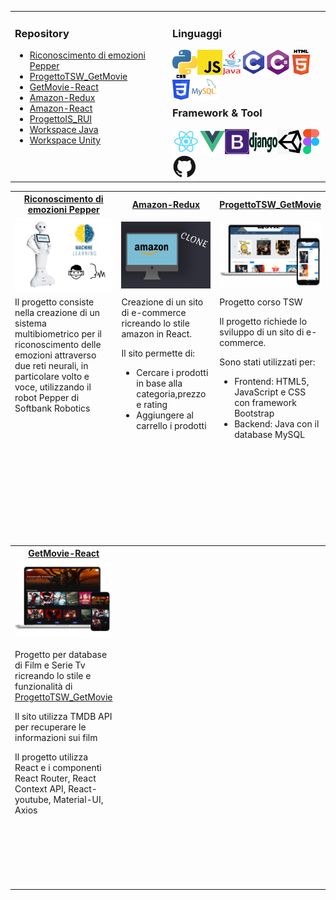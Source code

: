 
<table>
  <tr><td valign="top" style="width: 50%;">

### Repository

- <a href="https://github.com/R-dilorenzo/Riconoscimento_emozioni_Pepper">Riconoscimento di emozioni Pepper</a> <br/>
- <a href="https://github.com/R-dilorenzo/ProgettoTSW_GetMovie">ProgettoTSW_GetMovie</a> <br/>
- <a style="text-align center;" href="https://github.com/R-dilorenzo/get_movie-react">GetMovie-React</a> <br/>
- <a style="text-align center;" href="https://github.com/R-dilorenzo/amazon-redux">Amazon-Redux</a> <br/>
- <a style="text-align center;" href="https://github.com/R-dilorenzo/Amazon-React">Amazon-React</a> <br/>
- <a style="text-align center;" href="https://github.com/R-dilorenzo/rui">ProgettoIS_RUI</a> <br/>
- <a style="text-align center;" href="https://github.com/R-dilorenzo/Java">Workspace Java</a> <br/>
- <a style="text-align center;" href="https://github.com/R-dilorenzo/Unity">Workspace Unity</a> <br/>



</td><td valign="top" style="width: 50%;">
  
### Linguaggi

<img align="left" alt="Python" height="40px" src="https://github.com/R-dilorenzo/R-dilorenzo/blob/master/Icon/python.png" />
<img align="left" alt="JavaScript" height="40px" src="https://github.com/R-dilorenzo/R-dilorenzo/blob/master/Icon/js.png" />
<img align="left" alt="Java" height="40px" width="30px" src="https://github.com/R-dilorenzo/R-dilorenzo/blob/master/Icon/java.png" />
<img align="left" alt="C" height="40px" src="https://github.com/R-dilorenzo/R-dilorenzo/blob/master/Icon/c.png" />
<img align="left" alt="C#" height="40px" src="https://github.com/R-dilorenzo/R-dilorenzo/blob/master/Icon/C%23.png" />
<img align="left" alt="HMTL5" height="40px" src="https://github.com/R-dilorenzo/R-dilorenzo/blob/master/Icon/html5.png" />
<img align="left" alt="CSS" height="40px" src="https://github.com/R-dilorenzo/R-dilorenzo/blob/master/Icon/css.png" />
<img align="left" alt="MySQL" height="40px" src="https://github.com/R-dilorenzo/R-dilorenzo/blob/master/Icon/mySQL.png" />

<br />
<br />
<br />
<br />

### Framework & Tool

<img align="left" alt="React" height="40px" src="https://github.com/R-dilorenzo/R-dilorenzo/blob/master/Icon/react.png" />
<img align="left" alt="Vue" height="40px" src="https://github.com/R-dilorenzo/R-dilorenzo/blob/master/Icon/vue.png" />
<img align="left" alt="Bootstrap" height="40px" src="https://github.com/R-dilorenzo/R-dilorenzo/blob/master/Icon/Bootstrap.png" />
<img align="left" alt="Django" height="40px" width="45px" src="https://github.com/R-dilorenzo/R-dilorenzo/blob/master/Icon/django.png" />
<img align="left" alt="Unity" height="40px" src="https://github.com/R-dilorenzo/R-dilorenzo/blob/master/Icon/unity.png" />
<img align="left" alt="Figma" height="40px" src="https://github.com/R-dilorenzo/R-dilorenzo/blob/master/Icon/figma.png" />
<img align="left" alt="GitHub" height="40px" src="https://github.com/R-dilorenzo/R-dilorenzo/blob/master/Icon/GitHub.png" />

<br />
<br />
</td></tr></table>

<table style="table-layout: fixed;">
  <tr>
  <th width="33%" padding="10px"> 
      <a href="https://github.com/R-dilorenzo/Riconoscimento_emozioni_Pepper">Riconoscimento di emozioni Pepper</a> 
   </th>
  <th width=33%" >  
    <a style="text-align center;" href="https://github.com/R-dilorenzo/amazon-redux">Amazon-Redux</a> 
  </th>
  <th width="33%">
    <a href="https://github.com/R-dilorenzo/ProgettoTSW_GetMovie">ProgettoTSW_GetMovie</a> 
  </th>
  </tr>
   <tr>
  <td width="33%">  <img  alt="Tesi" src="https://github.com/R-dilorenzo/R-dilorenzo/blob/master/CoverTesi.png" />    </td>
  <td width="33%">  <img  alt="Amazon-React" src="https://github.com/R-dilorenzo/R-dilorenzo/blob/master/CoverAmazon.png" />   </td>
  <td width="33%">  <img  alt="Progetto_TSW" src="https://github.com/R-dilorenzo/R-dilorenzo/blob/master/CoverProgetto.png" />     </td>
  </tr>
  <tr  style="height:400px">
<td valign="top" width="33%"> 
    Il progetto consiste nella creazione di un sistema multibiometrico per il riconoscimento delle emozioni attraverso due reti neurali, in particolare volto e voce, utilizzando il robot Pepper di Softbank Robotics
</td>
<td valign="top" width="33%"> 
Creazione di un sito di e-commerce ricreando lo stile amazon in React.
                            
Il sito permette di:
- Cercare i prodotti in base alla categoria,prezzo e rating
- Aggiungere al carrello i prodotti
</td>
<td valign="top" width="33%"> 
Progetto corso TSW

Il progetto richiede lo sviluppo di un sito di e-commerce.

Sono stati utilizzati per:
- Frontend: HTML5, JavaScript e CSS con framework Bootstrap
- Backend: Java con il database MySQL
</td>
  </tr>
    <!-- seconda riga -->
  <tr>
  <th width="33%" padding="10px"> 
      <a href="https://github.com/R-dilorenzo/get_movie-react">GetMovie-React</a> 
   </th>
  <th width=33%" >  
  </th>
  <th width="33%">
  </th>
  </tr>
  <tr>
  <td width="33%">  <img  alt="getMovie_react" src="https://github.com/R-dilorenzo/R-dilorenzo/blob/master/CoverReact.png" />    </td>
  <td width="33%">   </td>
  <td width="33%">   </td>
  </tr>
                   <tr  style="height:400px">
<td valign="top" width="33%"> 

Progetto per database di Film e Serie Tv ricreando lo stile e funzionalità di [ProgettoTSW_GetMovie](https://github.com/R-dilorenzo/ProgettoTSW_GetMovie)

Il sito utilizza TMDB API per recuperare le informazioni sui film 

Il progetto utilizza React e i componenti React Router, React Context API, React-youtube, Material-UI, Axios
</td>
<td valign="top" width="33%"> 

</td>
<td valign="top" width="33%"> 

</td>
  </tr>
</table>
